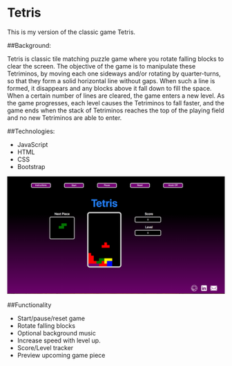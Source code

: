 # Tetris

This is my version of the classic game Tetris.

##Background:

Tetris is classic tile matching puzzle game where you rotate falling blocks to clear the screen. The objective of the game is to manipulate these Tetriminos, by moving each one sideways and/or rotating by quarter-turns, so that they form a solid horizontal line without gaps. When such a line is formed, it disappears and any blocks above it fall down to fill the space. When a certain number of lines are cleared, the game enters a new level. As the game progresses, each level causes the Tetriminos to fall faster, and the game ends when the stack of Tetriminos reaches the top of the playing field and no new Tetriminos are able to enter.

##Technologies:

- JavaScript
- HTML
- CSS
- Bootstrap

![alt text](./images/tetris.png "Tetris")

##Functionality

- Start/pause/reset game
- Rotate falling blocks
- Optional background music
- Increase speed with level up.
- Score/Level tracker
- Preview upcoming game piece
